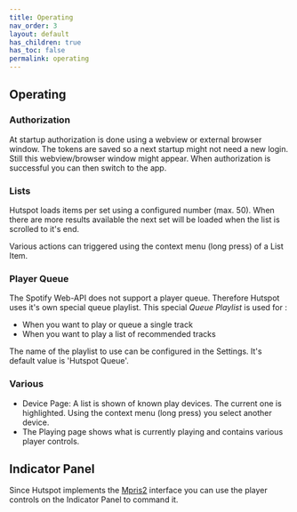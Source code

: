```yaml
---
title: Operating
nav_order: 3
layout: default
has_children: true
has_toc: false
permalink: operating
---
```

## Operating

### Authorization 
At startup authorization is done using a webview or external browser window. The tokens are saved so a next startup might not need a new login. Still this webview/browser window might appear. When authorization is successful you can then switch to the app.


### Lists
Hutspot loads items per set using a configured number (max. 50). When there are more results available the next set will be loaded when the list is scrolled to it's end.

Various actions can triggered using the context menu (long press) of a List Item.


### Player Queue
The Spotify Web-API does not support a player queue. Therefore Hutspot uses it's own special queue playlist. This special *Queue Playlist* is used for :

 * When you want to play or queue a single track
 * When you want to play a list of recommended tracks

The name of the playlist to use can be configured in the Settings. It's default value is 'Hutspot Queue'.

### Various
 * Device Page: A list is shown of known play devices. The current one is highlighted. Using the context menu (long press) you select another device.
 * The Playing page shows what is currently playing and contains various player controls.

## Indicator Panel
Since Hutspot implements the [Mpris2](https://specifications.freedesktop.org/mpris-spec/latest/) interface you can use the player controls on the Indicator Panel to command it.


